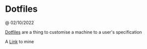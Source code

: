 # Dotfiles

@ 02/10/2022

[Dotfiles](https://wiki.archlinux.org/title/Dotfiles) are a thing to customise a machine to a user's specification

A [Link](https://github.com/Danny-Duck/dotfiles) to mine
